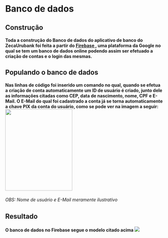 <h1> Banco de dados </h1>
<h2> Construção </h2>
<h4> Toda a construção do Banco de dados do aplicativo de banco do ZecaUrubank foi feita a partir do <a href="https://firebase.google.com/"> Firebase </a>, uma plataforma da Google no qual se tem um banco de dados online podendo assim ser efetuado a criação de contas e o login das mesmas. </h4>
  <h2> Populando o banco de dados </h2>
  <h4> Nas linhas de código foi inserido um comando no qual, quando se efetua a criação de conta automaticamente um ID de usuário é criado, junto dele as informações citadas como CEP, data de nascimento, nome, CPF e E-Mail. O E-Mail do qual foi cadastrado a conta já se torna automaticamente a chave PIX da conta do usuário, como se pode ver na imagem a seguir: <br>
  <img src="https://user-images.githubusercontent.com/38849091/195963005-9eb334bd-fdf7-4ddb-aca7-6061033ffb85.png" width="213,4" height="258,2" />
  <h6> OBS: Nome de usuário e E-Mail meramente ilustrativo </h6>
  
  <h2> Resultado </h2>
  <h4> O banco de dados no Firebase segue o modelo citado acima 
    

<img src="https://user-images.githubusercontent.com/38849091/195963362-c60f0055-b848-4931-976d-7992454fca8b.png" />

